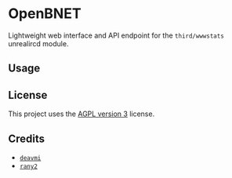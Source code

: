 OpenBNET
========

Lightweight web interface and API endpoint for the `third/wwwstats` unrealircd module.

## Usage



## License

This project uses the [AGPL version 3](https://www.gnu.org/licenses/agpl-3.0.en.html) license.

## Credits

* [`deavmi`](https://github.com/deavmi)
* [`rany2`](http://github.com/rany2)
